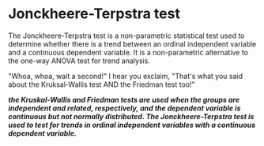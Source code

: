 # Jonckheere-Terpstra test

The Jonckheere-Terpstra test is a non-parametric statistical test used to determine whether there is a trend between an ordinal independent variable and a continuous dependent variable.
It is a non-parametric alternative to the one-way ANOVA test for trend analysis.

"Whoa, whoa, wait a second!" I hear you exclaim, "That's what you said about the Kruksal-Wallis test AND the Friedman test too!"

***the Kruskal-Wallis and Friedman tests are used when the groups are independent and related, respectively, and the dependent variable is continuous but not normally distributed.
The Jonckheere-Terpstra test is used to test for trends in ordinal independent variables with a continuous dependent variable.***
